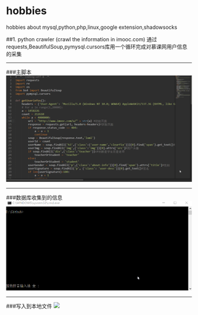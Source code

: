 # hobbies
hobbies about mysql,python,php,linux,google extension,shadowsocks

##1. python crawler (crawl the information in imooc.com)
通过requests,BeautifulSoup,pymysql.cursors库用一个循环完成对慕课网用户信息的采集

***
###主脚本
![](moocpy.gif)

***
###数据库收集到的信息
![](mooc_mysql.gif)

***
###写入到本地文件
![](moocusers.gif)
